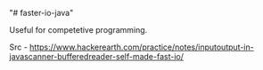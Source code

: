 "# faster-io-java" 

Useful for competetive programming.

Src - https://www.hackerearth.com/practice/notes/inputoutput-in-javascanner-bufferedreader-self-made-fast-io/
